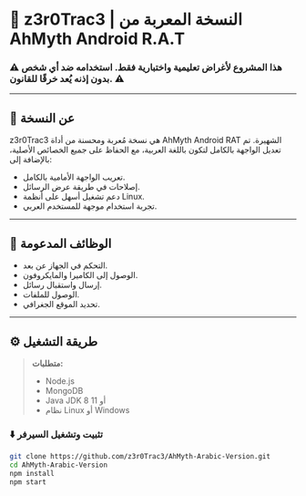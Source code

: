 # 📱 z3r0Trac3 | النسخة المعربة من AhMyth Android R.A.T

### ⚠️ هذا المشروع لأغراض تعليمية واختبارية فقط. استخدامه ضد أي شخص بدون إذنه يُعد خرقًا للقانون. ⚠️

---

## 📝 عن النسخة

z3r0Trac3 هي نسخة مُعربة ومحسنة من أداة AhMyth Android RAT الشهيرة. تم تعديل الواجهة بالكامل لتكون باللغة العربية، مع الحفاظ على جميع الخصائص الأصلية، بالإضافة إلى:

- تعريب الواجهة الأمامية بالكامل.
- إصلاحات في طريقة عرض الرسائل.
- دعم تشغيل أسهل على أنظمة Linux.
- تجربة استخدام موجهة للمستخدم العربي.

---

## 🧪 الوظائف المدعومة

- التحكم في الجهاز عن بعد.
- الوصول إلى الكاميرا والمايكروفون.
- إرسال واستقبال رسائل.
- الوصول للملفات.
- تحديد الموقع الجغرافي.

---

## ⚙️ طريقة التشغيل

> **متطلبات:**
> - Node.js
> - MongoDB
> - Java JDK 8 أو 11
> - نظام Linux أو Windows

### ⬇️ تثبيت وتشغيل السيرفر

```bash
git clone https://github.com/z3r0Trac3/AhMyth-Arabic-Version.git
cd AhMyth-Arabic-Version
npm install
npm start

